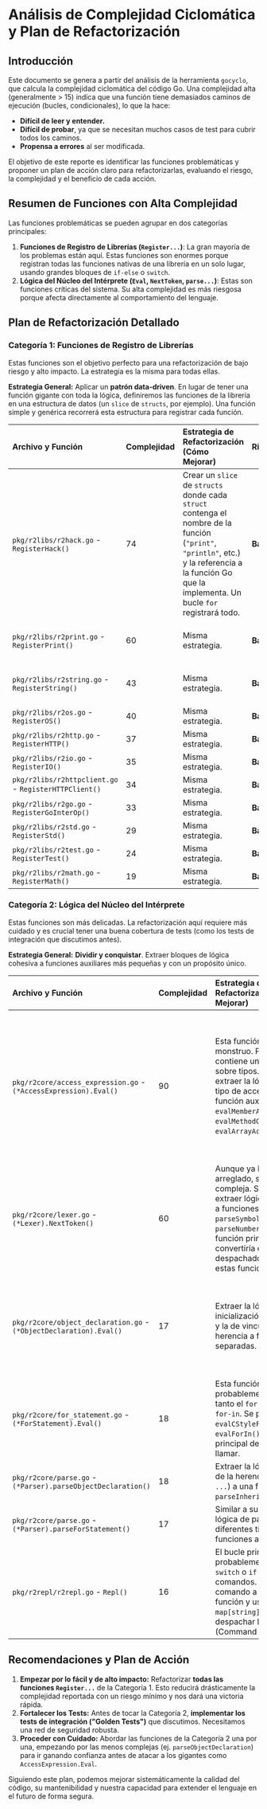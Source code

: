 # Análisis de Complejidad Ciclomática y Plan de Refactorización

## Introducción

Este documento se genera a partir del análisis de la herramienta `gocyclo`, que calcula la complejidad ciclomática del código Go. Una complejidad alta (generalmente > 15) indica que una función tiene demasiados caminos de ejecución (bucles, condicionales), lo que la hace:

- **Difícil de leer y entender.**
- **Difícil de probar**, ya que se necesitan muchos casos de test para cubrir todos los caminos.
- **Propensa a errores** al ser modificada.

El objetivo de este reporte es identificar las funciones problemáticas y proponer un plan de acción claro para refactorizarlas, evaluando el riesgo, la complejidad y el beneficio de cada acción.

## Resumen de Funciones con Alta Complejidad

Las funciones problemáticas se pueden agrupar en dos categorías principales:

1.  **Funciones de Registro de Librerías (`Register...`)**: La gran mayoría de los problemas están aquí. Estas funciones son enormes porque registran todas las funciones nativas de una librería en un solo lugar, usando grandes bloques de `if-else` o `switch`.
2.  **Lógica del Núcleo del Intérprete (`Eval`, `NextToken`, `parse...`)**: Estas son funciones críticas del sistema. Su alta complejidad es más riesgosa porque afecta directamente al comportamiento del lenguaje.

## Plan de Refactorización Detallado

### Categoría 1: Funciones de Registro de Librerías

Estas funciones son el objetivo perfecto para una refactorización de bajo riesgo y alto impacto. La estrategia es la misma para todas ellas.

**Estrategia General:** Aplicar un **patrón data-driven**. En lugar de tener una función gigante con toda la lógica, definiremos las funciones de la librería en una estructura de datos (un `slice` de `structs`, por ejemplo). Una función simple y genérica recorrerá esta estructura para registrar cada función.

| Archivo y Función | Complejidad | Estrategia de Refactorización (Cómo Mejorar) | Riesgo | Complejidad de Arreglo | Beneficio (Qué Ganamos) |
| :--- | :--- | :--- | :--- | :--- | :--- |
| `pkg/r2libs/r2hack.go` - `RegisterHack()` | 74 | Crear un `slice` de `structs` donde cada `struct` contenga el nombre de la función (`"print"`, `"println"`, etc.) y la referencia a la función Go que la implementa. Un bucle `for` registrará todo. | **Bajo** | **Bajo** | **Enorme**. Reducimos la complejidad de 74 a ~2. Añadir/quitar funciones será trivial y a prueba de errores. |
| `pkg/r2libs/r2print.go` - `RegisterPrint()` | 60 | Misma estrategia. | **Bajo** | **Bajo** | **Enorme**. Simplificación masiva y mantenibilidad. |
| `pkg/r2libs/r2string.go` - `RegisterString()` | 43 | Misma estrategia. | **Bajo** | **Bajo** | **Muy Alto**. Código más limpio y fácil de extender. |
| `pkg/r2libs/r2os.go` - `RegisterOS()` | 40 | Misma estrategia. | **Bajo** | **Bajo** | **Muy Alto**. |
| `pkg/r2libs/r2http.go` - `RegisterHTTP()` | 37 | Misma estrategia. | **Bajo** | **Bajo** | **Muy Alto**. |
| `pkg/r2libs/r2io.go` - `RegisterIO()` | 35 | Misma estrategia. | **Bajo** | **Bajo** | **Muy Alto**. |
| `pkg/r2libs/r2httpclient.go` - `RegisterHTTPClient()` | 34 | Misma estrategia. | **Bajo** | **Bajo** | **Muy Alto**. |
| `pkg/r2libs/r2go.go` - `RegisterGoInterOp()` | 33 | Misma estrategia. | **Bajo** | **Bajo** | **Muy Alto**. |
| `pkg/r2libs/r2std.go` - `RegisterStd()` | 29 | Misma estrategia. | **Bajo** | **Bajo** | **Alto**. |
| `pkg/r2libs/r2test.go` - `RegisterTest()` | 24 | Misma estrategia. | **Bajo** | **Bajo** | **Alto**. |
| `pkg/r2libs/r2math.go` - `RegisterMath()` | 19 | Misma estrategia. | **Bajo** | **Bajo** | **Alto**. |

### Categoría 2: Lógica del Núcleo del Intérprete

Estas funciones son más delicadas. La refactorización aquí requiere más cuidado y es crucial tener una buena cobertura de tests (como los tests de integración que discutimos antes).

**Estrategia General:** **Dividir y conquistar**. Extraer bloques de lógica cohesiva a funciones auxiliares más pequeñas y con un propósito único.

| Archivo y Función | Complejidad | Estrategia de Refactorización (Cómo Mejorar) | Riesgo | Complejidad de Arreglo | Beneficio (Qué Ganamos) |
| :--- | :--- | :--- | :--- | :--- | :--- |
| `pkg/r2core/access_expression.go` - `(*AccessExpression).Eval()` | 90 | Esta función es un monstruo. Probablemente contiene un `switch` gigante sobre tipos. Se debe extraer la lógica para cada tipo de acceso a una función auxiliar. Ej: `evalMemberAccess()`, `evalMethodCall()`, `evalArrayAccessOnObject()`. | **Alto** | **Alto** | **Crítico**. Es la función más compleja del proyecto. Simplificarla es la mayor ganancia de calidad posible. Hará que añadir nuevas propiedades a los objetos sea mucho más seguro. |
| `pkg/r2core/lexer.go` - `(*Lexer).NextToken()` | 60 | Aunque ya la hemos arreglado, sigue siendo compleja. Se pueden extraer lógicas específicas a funciones como `parseSymbolToken()`, `parseNumberToken()`, etc. La función principal se convertiría en un despachador que llama a estas funciones auxiliares. | **Medio** | **Medio** | **Muy Alto**. Un lexer más simple es más fácil de extender con nueva sintaxis y menos propenso a bugs sutiles. |
| `pkg/r2core/object_declaration.go` - `(*ObjectDeclaration).Eval()` | 17 | Extraer la lógica de inicialización de miembros y la de vinculación de herencia a funciones separadas. | **Medio** | **Medio** | **Alto**. Clarifica el proceso de instanciación de objetos, facilitando la depuración de la creación de clases. |
| `pkg/r2core/for_statement.go` - `(*ForStatement).Eval()` | 18 | Esta función probablemente maneja tanto el `for` clásico como el `for-in`. Se puede dividir en `evalCStyleFor()` y `evalForIn()`, con la función principal decidiendo a cuál llamar. | **Medio** | **Medio** | **Alto**. Simplifica la lógica de uno de los bucles más importantes del lenguaje. |
| `pkg/r2core/parse.go` - `(*Parser).parseObjectDeclaration()` | 18 | Extraer la lógica de parseo de la herencia (`extends ...`) a una función auxiliar `parseInheritanceClause()`. | **Bajo** | **Bajo** | **Medio**. Mejora la legibilidad del parser. |
| `pkg/r2core/parse.go` - `(*Parser).parseForStatement()` | 17 | Similar a su `Eval`, dividir la lógica de parseo para los diferentes tipos de `for` en funciones auxiliares. | **Bajo** | **Bajo** | **Medio**. |
| `pkg/r2repl/r2repl.go` - `Repl()` | 16 | El bucle principal del REPL probablemente tiene un `switch` o `if` para los comandos. Extraer cada comando a su propia función y usar un `map[string]func()` para despachar los comandos (Command Pattern). | **Bajo** | **Bajo** | **Medio**. Hace que añadir nuevos comandos al REPL sea mucho más limpio y sencillo. |

## Recomendaciones y Plan de Acción

1.  **Empezar por lo fácil y de alto impacto:** Refactorizar **todas las funciones `Register...`** de la Categoría 1. Esto reducirá drásticamente la complejidad reportada con un riesgo mínimo y nos dará una victoria rápida.
2.  **Fortalecer los Tests:** Antes de tocar la Categoría 2, **implementar los tests de integración ("Golden Tests")** que discutimos. Necesitamos una red de seguridad robusta.
3.  **Proceder con Cuidado:** Abordar las funciones de la Categoría 2 una por una, empezando por las menos complejas (ej. `parseObjectDeclaration`) para ir ganando confianza antes de atacar a los gigantes como `AccessExpression.Eval`.

Siguiendo este plan, podemos mejorar sistemáticamente la calidad del código, su mantenibilidad y nuestra capacidad para extender el lenguaje en el futuro de forma segura.